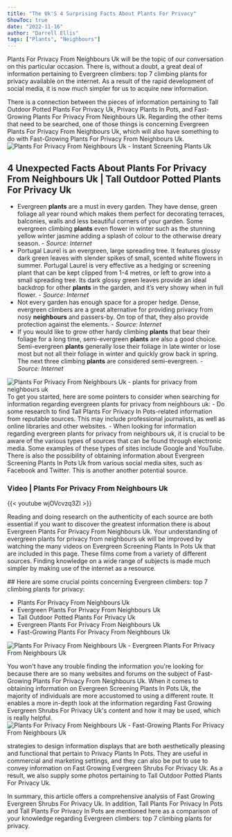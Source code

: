 ```yaml
---
title: "The Uk'S 4 Surprising Facts About Plants For Privacy"
ShowToc: true 
date: "2022-11-16"
author: "Darrell Ellis" 
tags: ["Plants", "Neighbours"]
---
```


Plants For Privacy From Neighbours Uk will be the topic of our conversation on this particular occasion. There is, without a doubt, a great deal of information pertaining to Evergreen climbers: top 7 climbing plants for privacy available on the internet. As a result of the rapid development of social media, it is now much simpler for us to acquire new information.

There is a connection between the pieces of information pertaining to Tall Outdoor Potted Plants For Privacy Uk, Privacy Plants In Pots, and Fast-Growing Plants For Privacy From Neighbours Uk. Regarding the other items that need to be searched, one of those things is concerning Evergreen Plants For Privacy From Neighbours Uk, which will also have something to do with Fast-Growing Plants For Privacy From Neighbours Uk.
<img loading="lazy" src="https://i.pinimg.com/736x/0f/32/21/0f322119ad26da6a3324d9a207b9b4a2.jpg" onerror="this.onerror=null;this.src='https://blogger.googleusercontent.com/img/a/AVvXsEhe7F7TRXHtjiKvHb5vS7DmnxvpHiDyoYyYvm1nHB3Qp2_w3BnM6A2eq4v7FYxCC9bfZt3a9vIMtAYEKUiaDQbHMg-ViyGmRIj39MLp0bGFfgfYw1Dc9q_H-T0wiTm3l0Uq42dETrN9eC8aGJ9_IORZsxST1AcLR7np1koOfcc7tnHa4S8Mwz_xD9d0=s16000';" alt="Plants For Privacy From Neighbours Uk - Instant Screening Plants Uk" >

## 4 Unexpected Facts About Plants For Privacy From Neighbours Uk | Tall Outdoor Potted Plants For Privacy Uk
-   Evergreen **plants** are a must in every garden. They have dense, green foliage all year round which makes them perfect for decorating terraces, balconies, walls and less beautiful corners of your garden. Some evergreen climbing **plants** even flower in winter such as the stunning yellow winter jasmine adding a splash of colour to the otherwise dreary season. - <cite>Source: Internet</cite>
-   Portugal Laurel is an evergreen, large spreading tree. It features glossy dark green leaves with slender spikes of small, scented white flowers in summer. Portugal Laurel is very effective as a hedging or screening plant that can be kept clipped from 1-4 metres, or left to grow into a small spreading tree. Its dark glossy green leaves provide an ideal backdrop for other **plants** in the garden, and it’s very showy when in full flower. - <cite>Source: Internet</cite>
-   Not every garden has enough space for a proper hedge. Dense, evergreen climbers are a great alternative for providing privacy from nosy **neighbours** and passers-by. On top of that, they also provide protection against the elements. - <cite>Source: Internet</cite>
-   If you would like to grow other hardy climbing **plants** that bear their foliage for a long time, semi-evergreen **plants** are also a good choice. Semi-evergreen **plants** generally lose their foliage in late winter or lose most but not all their foliage in winter and quickly grow back in spring. The next three climbing **plants** are considered semi-evergreen. - <cite>Source: Internet</cite>


<img loading="lazy" src="http://www.fantasticviewpoint.com/wp-content/uploads/2016/09/357046775-634x617.jpg" onerror="this.onerror=null;this.src='https://blogger.googleusercontent.com/img/a/AVvXsEhe7F7TRXHtjiKvHb5vS7DmnxvpHiDyoYyYvm1nHB3Qp2_w3BnM6A2eq4v7FYxCC9bfZt3a9vIMtAYEKUiaDQbHMg-ViyGmRIj39MLp0bGFfgfYw1Dc9q_H-T0wiTm3l0Uq42dETrN9eC8aGJ9_IORZsxST1AcLR7np1koOfcc7tnHa4S8Mwz_xD9d0=s16000';" alt="Plants For Privacy From Neighbours Uk - plants for privacy from neighbours uk" >
To get you started, here are some pointers to consider when searching for information regarding evergreen plants for privacy from neighbours uk:
- Do some research to find Tall Plants For Privacy In Pots-related information from reputable sources. This may include professional journalists, as well as online libraries and other websites.
- When looking for information regarding evergreen plants for privacy from neighbours uk, it is crucial to be aware of the various types of sources that can be found through electronic media. Some examples of these types of sites include Google and YouTube. There is also the possibility of obtaining information about Evergreen Screening Plants In Pots Uk from various social media sites, such as Facebook and Twitter. This is another another potential source.

### Video | Plants For Privacy From Neighbours Uk
{{< youtube wjOVcvzq3ZI >}} 


Reading and doing research on the authenticity of each source are both essential if you want to discover the greatest information there is about Evergreen Plants For Privacy From Neighbours Uk.
Your understanding of evergreen plants for privacy from neighbours uk will be improved by watching the many videos on Evergreen Screening Plants In Pots Uk that are included in this page. These films come from a variety of different sources. Finding knowledge on a wide range of subjects is made much simpler by making use of the internet as a resource.
<script async="async" data-cfasync="false" src="//normallydemandedalter.com/fe63df3c5408708b15d8dc3d9b206b31/invoke.js"></script>
<div id="container-fe63df3c5408708b15d8dc3d9b206b31"></div>
## Here are some crucial points concerning Evergreen climbers: top 7 climbing plants for privacy:

- Plants For Privacy From Neighbours Uk
- Evergreen Plants For Privacy From Neighbours Uk
- Tall Outdoor Potted Plants For Privacy Uk
- Evergreen Plants For Privacy From Neighbours Uk
- Fast-Growing Plants For Privacy From Neighbours Uk

 <img loading="lazy" src="https://i.pinimg.com/736x/3a/3c/ed/3a3ced1889ffb760f9dbe16c03440157--outdoor-rooms-outdoor-ideas.jpg" onerror="this.onerror=null;this.src='https://blogger.googleusercontent.com/img/a/AVvXsEhe7F7TRXHtjiKvHb5vS7DmnxvpHiDyoYyYvm1nHB3Qp2_w3BnM6A2eq4v7FYxCC9bfZt3a9vIMtAYEKUiaDQbHMg-ViyGmRIj39MLp0bGFfgfYw1Dc9q_H-T0wiTm3l0Uq42dETrN9eC8aGJ9_IORZsxST1AcLR7np1koOfcc7tnHa4S8Mwz_xD9d0=s16000';" alt="Plants For Privacy From Neighbours Uk - Evergreen Plants For Privacy From Neighbours Uk" >

You won't have any trouble finding the information you're looking for because there are so many websites and forums on the subject of Fast-Growing Plants For Privacy From Neighbours Uk.
When it comes to obtaining information on Evergreen Screening Plants In Pots Uk, the majority of individuals are more accustomed to using a different route. It enables a more in-depth look at the information regarding Fast Growing Evergreen Shrubs For Privacy Uk's content and how it may be used, which is really helpful.
<img loading="lazy" src="http://www.thetreecenter.com/wp-content/uploads/2014/06/lynwood-gold-forsythia-2.jpg" onerror="this.onerror=null;this.src='https://blogger.googleusercontent.com/img/a/AVvXsEhe7F7TRXHtjiKvHb5vS7DmnxvpHiDyoYyYvm1nHB3Qp2_w3BnM6A2eq4v7FYxCC9bfZt3a9vIMtAYEKUiaDQbHMg-ViyGmRIj39MLp0bGFfgfYw1Dc9q_H-T0wiTm3l0Uq42dETrN9eC8aGJ9_IORZsxST1AcLR7np1koOfcc7tnHa4S8Mwz_xD9d0=s16000';" alt="Plants For Privacy From Neighbours Uk - Fast-Growing Plants For Privacy From Neighbours Uk" >

strategies to design information displays that are both aesthetically pleasing and functional that pertain to Privacy Plants In Pots. They are useful in commercial and marketing settings, and they can also be put to use to convey information on Fast Growing Evergreen Shrubs For Privacy Uk. As a result, we also supply some photos pertaining to Tall Outdoor Potted Plants For Privacy Uk.

In summary, this article offers a comprehensive analysis of Fast Growing Evergreen Shrubs For Privacy Uk. In addition, Tall Plants For Privacy In Pots and Tall Plants For Privacy In Pots are mentioned here as a comparison of your knowledge regarding Evergreen climbers: top 7 climbing plants for privacy.

	


